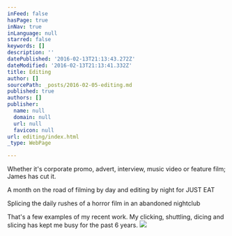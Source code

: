 ```yaml
---
inFeed: false
hasPage: true
inNav: true
inLanguage: null
starred: false
keywords: []
description: ''
datePublished: '2016-02-13T21:13:43.272Z'
dateModified: '2016-02-13T21:13:41.332Z'
title: Editing
author: []
sourcePath: _posts/2016-02-05-editing.md
published: true
authors: []
publisher:
  name: null
  domain: null
  url: null
  favicon: null
url: editing/index.html
_type: WebPage

---
```

Whether it's corporate promo, advert, interview, music video or feature film; James has cut it.

A month on the road of filming by day and editing by night for JUST EAT

Splicing the daily rushes of a horror film in an abandoned nightclub

That's a few examples of my recent work. My clicking, shuttling, dicing and slicing has kept me busy for the past 6 years. ![](https://s3-us-west-2.amazonaws.com/the-grid-img/p/2eb117808d8f599333d3adc4ca95debe23c09691.jpg)